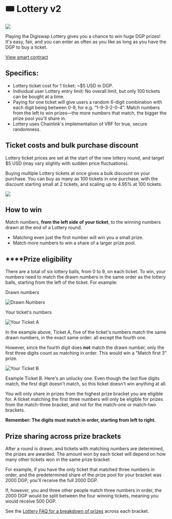 # 🎟 Lottery v2

![](<../../.gitbook/assets/docs masthead (3) (2).png>)

Playing the Digiswap Lottery gives you a chance to win huge DGP prizes! It's easy, fair, and you can enter as often as you like as long as you have the DGP to buy a ticket.

[View smart contract](https://bscscan.com/address/0x5aF6D33DE2ccEC94efb1bDF8f92Bd58085432d2c)

## **Specifics:**

* Lottery ticket cost for 1 ticket: \~$5 USD in DGP.
* Individual user Lottery entry limit: No overall limit, but only 100 tickets can be bought at a time.
* Paying for one ticket will give users a random 6-digit combination with each digit being between 0-9, for e.g. “1-9-3-2-0-4”. Match numbers from the left to win prizes—the more numbers that match, the bigger the prize pool you'll share in.
* Lottery uses Chainlink's implementation of VRF for true, secure randomness.

## Ticket costs and bulk purchase discount

Lottery ticket prices are set at the start of the new lottery round, and target $5 USD (may vary slightly with sudden price fluctuations).

Buying multiple Lottery tickets at once gives a bulk discount on your purchase. You can buy as many as 100 tickets in one purchase, with the discount starting small at 2 tickets, and scaling up to 4.95% at 100 tickets.

![](<../../.gitbook/assets/image (146).png>)

## **How to win**

Match numbers, **from the left side of your ticket**, to the winning numbers drawn at the end of a Lottery round.

* Matching even just the first number will win you a small prize.&#x20;
* Match more numbers to win a share of a larger prize pool.

## **‌**Prize eligibility

‌There are a total of six lottery balls, from 0 to 9, on each ticket. To win, your numbers need to match the drawn numbers in the same order as the lottery balls, starting from the left of the ticket. For example:

Drawn numbers

![Drawn Numbers](<../../.gitbook/assets/image (148).png>)

Your ticket's numbers

![Your Ticket A](<../../.gitbook/assets/image (95) (1).png>)

In the example above, Ticket A, five of the ticket's numbers match the same drawn numbers, in the exact same order: all except the fourth one.

However, since the fourth digit does **not** match the drawn number, only the first three digits count as matching in order. This would win a "Match first 3" prize.

![Your Ticket B](<../../.gitbook/assets/image (149).png>)

Example Ticket B. Here's an unlucky one. Even though the last five digits match, the first digit doesn't match, so this ticket doesn't win anything at all.

You will only share in prizes from the highest prize bracket you are eligible for. A ticket matching the first three numbers will only be eligible for prizes from the match-three bracket, and not for the match-one or match-two brackets.

**Remember: The digits must match in order, starting from left to right.**

## Prize sharing across prize brackets

‌After a round is drawn, and tickets with matching numbers are determined, the prizes are awarded. The amount won by each ticket will depend on how many other tickets won in the same prize bracket.

‌For example, if you have the only ticket that matched three numbers in order, and the predetermined share of the prize pool for your bracket was 2000 DGP, you'll receive the full 2000 DGP.

‌If, however, you and three other people match three numbers in order, the 2000 DGP would be split between the four winning tickets, meaning you would receive 500 DGP.

See the [Lottery FAQ for a breakdown of prizes](lottery-faq.md#how-are-prizes-broken-down-between-brackets) across each bracket.
